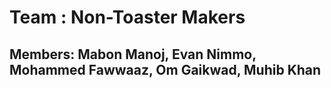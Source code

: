 # Team : Non-Toaster Makers
## Members: Mabon Manoj, Evan Nimmo, Mohammed Fawwaaz, Om Gaikwad, Muhib Khan
